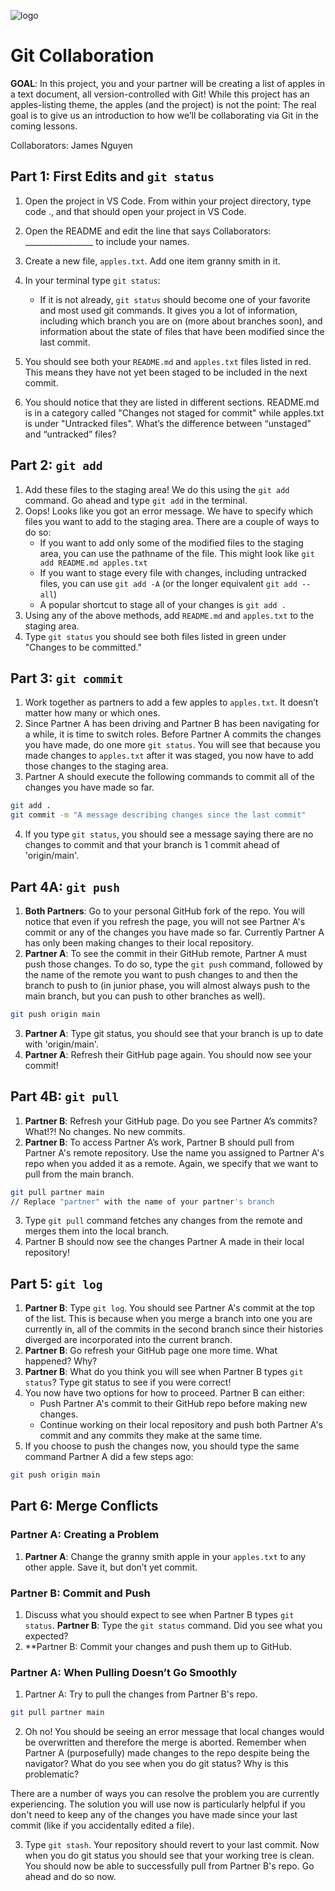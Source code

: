 ![logo](https://user-images.githubusercontent.com/44912347/201743027-4f29bdad-8418-4d72-80f5-f2f2527add15.jpg)

# Git Collaboration
**GOAL**: In this project, you and your partner will be creating a list of apples in a text document, all version-controlled with Git!  While this project has an apples-listing theme, the apples (and the project) is not the point: The real goal is to give us an introduction to how we’ll be collaborating via Git in the coming lessons.

Collaborators: James Nguyen
## Part 1: First Edits and `git status`
1. Open the project in VS Code.  From within your project directory, type code ., and that should open your project in VS Code.
2. Open the README and edit the line that says Collaborators: _________________ to include your names.
3. Create a new file, `apples.txt`. Add one item granny smith in it.
4. In your terminal type `git status`:
    - If it is not already, `git status` should become one of your favorite and most used git commands. It gives you a lot of information, including which branch you are on (more about branches soon), and information about the state of files that have been modified since the last commit.

5. You should see both your `README.md` and `apples.txt` files listed in red. This means they have not yet been staged to be included in the next commit. 
6. You should notice that they are listed in different sections. README.md is in a category called "Changes not staged for commit" while apples.txt is under "Untracked files". What’s the difference between “unstaged” and “untracked” files?

## Part 2: `git add`
1. Add these files to the staging area! We do this using the `git add` command. Go ahead and type `git add` in the terminal.
2. Oops! Looks like you got an error message. We have to specify which files you want to add to the staging area. There are a couple of ways to do so:
    - If you want to add only some of the modified files to the staging area, you can use the pathname of the file. This might look like `git add README.md apples.txt`
    - If you want to stage every file with changes, including untracked files, you can use `git add -A` (or the longer equivalent `git add --all`) 
    - A popular shortcut to stage all of your changes is `git add .`
3. Using any of the above methods, add `README.md` and `apples.txt` to the staging area.
4. Type `git status` you should see both files listed in green under "Changes to be committed."

## Part 3: `git commit`
1. Work together as partners to add a few apples to `apples.txt`. It doesn’t matter how many or which ones.
2. Since Partner A has been driving and Partner B has been navigating for a while, it is time to switch roles. Before Partner A commits the changes you have made, do one more `git status`. You will see that because you made changes to `apples.txt` after it was staged, you now have to add those changes to the staging area.
3. Partner A should execute the following commands to commit all of the changes you have made so far.
```bash
git add .
git commit -m "A message describing changes since the last commit" 
```

4. If you type `git status`, you should see a message saying there are no changes to commit and that your branch is 1 commit ahead of 'origin/main'.

## Part 4A: `git push`
1. **Both Partners**: Go to your personal GitHub fork of the repo. You will notice that even if you refresh the page, you will not see Partner A's commit or any of the changes you have made so far. Currently Partner A has only been making changes to their local repository.
2. **Partner A**: To see the commit in their GitHub remote, Partner A must push those changes. To do so, type the `git push` command, followed by the name of the remote you want to push changes to and then the branch to push to (in junior phase, you will almost always push to the main branch, but you can push to other branches as well).
```bash
git push origin main
```
3. **Partner A**: Type git status, you should see that your branch is up to date with 'origin/main'.
4. **Partner A**: Refresh their GitHub page again. You should now see your commit!

## Part 4B: `git pull`
1. **Partner B**: Refresh your GitHub page. Do you see Partner A’s commits? What!?! No changes. No new commits.
2. **Partner B**: To access Partner A’s work, Partner B should pull from Partner A's remote repository. Use the name you assigned to Partner A's repo when you added it as a remote. Again, we specify that we want to pull from the main branch.
```bash
git pull partner main 
// Replace "partner" with the name of your partner's branch
```
3. Type `git pull` command fetches any changes from the remote and merges them into the local branch.
4. Partner B should now see the changes Partner A made in their local repository!

## Part 5: `git log`
1. **Partner B**: Type `git log`. You should see Partner A's commit at the top of the list. This is because when you merge a branch into one you are currently in, all of the commits in the second branch since their histories diverged are incorporated into the current branch.
2. **Partner B**: Go refresh your GitHub page one more time. What happened? Why?
3. **Partner B**: What do you think you will see when Partner B types `git status`? Type git status to see if you were correct!
4. You now have two options for how to proceed. Partner B can either:
    - Push Partner A's commit to their GitHub repo before making new changes.
    - Continue working on their local repository and push both Partner A's commit and any commits they make at the same time.
5. If you choose to push the changes now, you should type the same command Partner A did a few steps ago:
```bash
git push origin main
```

## Part 6: Merge Conflicts
### Partner A: Creating a Problem
1. **Partner A**: Change the granny smith apple in your `apples.txt` to any other apple. Save it, but don’t yet commit.

### Partner B: Commit and Push
1. Discuss what you should expect to see when Partner B types `git status`. **Partner B**: Type the `git status` command. Did you see what you expected?
2. **Partner B: Commit your changes and push them up to GitHub.

### Partner A: When Pulling Doesn’t Go Smoothly
1. Partner A: Try to pull the changes from Partner B's repo.
```bash
git pull partner main
```
2. Oh no! You should be seeing an error message that local changes would be overwritten and therefore the merge is aborted. Remember when Partner A (purposefully) made changes to the repo despite being the navigator? What do you see when you do git status? Why is this problematic?

There are a number of ways you can resolve the problem you are currently experiencing. The solution you will use now is particularly helpful if you don't need to keep any of the changes you have made since your last commit (like if you accidentally edited a file).

3. Type `git stash`. Your repository should revert to your last commit. Now when you do git status you should see that your working tree is clean. You should now be able to successfully pull from Partner B's repo. Go ahead and do so now.
